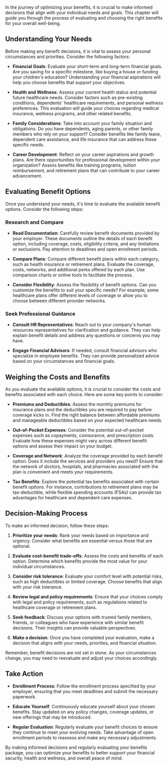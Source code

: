 
In the journey of optimizing your benefits, it is crucial to make informed decisions that align with your individual needs and goals. This chapter will guide you through the process of evaluating and choosing the right benefits for your overall well-being.

Understanding Your Needs
------------------------

Before making any benefit decisions, it is vital to assess your personal circumstances and priorities. Consider the following factors:

* **Financial Goals**: Evaluate your short-term and long-term financial goals. Are you saving for a specific milestone, like buying a house or funding your children's education? Understanding your financial aspirations will help you choose benefits that support your objectives.

* **Health and Wellness**: Assess your current health status and potential future healthcare needs. Consider factors such as pre-existing conditions, dependents' healthcare requirements, and personal wellness preferences. This evaluation will guide your choices regarding medical insurance, wellness programs, and other related benefits.

* **Family Considerations**: Take into account your family situation and obligations. Do you have dependents, aging parents, or other family members who rely on your support? Consider benefits like family leave, dependent care assistance, and life insurance that can address these specific needs.

* **Career Development**: Reflect on your career aspirations and growth plans. Are there opportunities for professional development within your organization? Assess benefits like training programs, tuition reimbursement, and retirement plans that can contribute to your career advancement.

Evaluating Benefit Options
--------------------------

Once you understand your needs, it's time to evaluate the available benefit options. Consider the following steps:

### Research and Compare

* **Read Documentation**: Carefully review benefit documents provided by your employer. These documents outline the details of each benefit option, including coverage, costs, eligibility criteria, and any limitations or exclusions. Pay attention to deadlines and open enrollment periods.

* **Compare Plans**: Compare different benefit plans within each category, such as health insurance or retirement plans. Evaluate the coverage, costs, networks, and additional perks offered by each plan. Use comparison charts or online tools to facilitate the process.

* **Consider Flexibility**: Assess the flexibility of benefit options. Can you customize the benefits to suit your specific needs? For example, some healthcare plans offer different levels of coverage or allow you to choose between different provider networks.

### Seek Professional Guidance

* **Consult HR Representatives**: Reach out to your company's human resources representatives for clarification and guidance. They can help explain benefit details and address any questions or concerns you may have.

* **Engage Financial Advisors**: If needed, consult financial advisors who specialize in employee benefits. They can provide personalized advice based on your circumstances and financial goals.

Weighing the Costs and Benefits
-------------------------------

As you evaluate the available options, it is crucial to consider the costs and benefits associated with each choice. Here are some key points to consider:

* **Premiums and Deductibles**: Assess the monthly premiums for insurance plans and the deductibles you are required to pay before coverage kicks in. Find the right balance between affordable premiums and manageable deductibles based on your expected healthcare needs.

* **Out-of-Pocket Expenses**: Consider the potential out-of-pocket expenses such as copayments, coinsurance, and prescription costs. Evaluate how these expenses might vary across different benefit options and assess their impact on your budget.

* **Coverage and Network**: Analyze the coverage provided by each benefit option. Does it include the services and providers you need? Ensure that the network of doctors, hospitals, and pharmacies associated with the plan is convenient and meets your requirements.

* **Tax Benefits**: Explore the potential tax benefits associated with certain benefit options. For instance, contributions to retirement plans may be tax-deductible, while flexible spending accounts (FSAs) can provide tax advantages for healthcare and dependent care expenses.

Decision-Making Process
-----------------------

To make an informed decision, follow these steps:

1. **Prioritize your needs**: Rank your needs based on importance and urgency. Consider what benefits are essential versus those that are optional.

2. **Evaluate cost-benefit trade-offs**: Assess the costs and benefits of each option. Determine which benefits provide the most value for your individual circumstances.

3. **Consider risk tolerance**: Evaluate your comfort level with potential risks, such as high deductibles or limited coverage. Choose benefits that align with your risk tolerance.

4. **Review legal and policy requirements**: Ensure that your choices comply with legal and policy requirements, such as regulations related to healthcare coverage or retirement plans.

5. **Seek feedback**: Discuss your options with trusted family members, friends, or colleagues who have experience with similar benefit decisions. Their insights can provide valuable perspectives.

6. **Make a decision**: Once you have completed your evaluation, make a decision that aligns with your needs, priorities, and financial situation.

Remember, benefit decisions are not set in stone. As your circumstances change, you may need to reevaluate and adjust your choices accordingly.

Take Action
-----------

* **Enrollment Process**: Follow the enrollment process specified by your employer, ensuring that you meet deadlines and submit the necessary paperwork.

* **Educate Yourself**: Continuously educate yourself about your chosen benefits. Stay updated on any policy changes, coverage updates, or new offerings that may be introduced.

* **Regular Evaluation**: Regularly evaluate your benefit choices to ensure they continue to meet your evolving needs. Take advantage of open enrollment periods to reassess and make any necessary adjustments.

By making informed decisions and regularly evaluating your benefits package, you can optimize your benefits to better support your financial security, health and wellness, and overall peace of mind.
